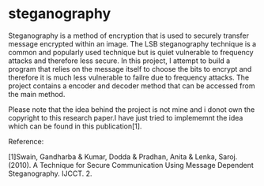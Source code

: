 # steganography

Steganography is a method of encryption that is used to securely transfer message encrypted within an image. The LSB steganography technique is a common and popularly used technique but is quiet vulnerable to frequency attacks and therefore less secure. In this project, I attempt to build a program that relies on the message itself to choose the bits to encrypt and therefore it is much less vulnerable to failre due to frequency attacks.
The project contains a encoder and decoder method that can be accessed from the main method.



Please note that the idea behind the project is not mine and i donot own the copyright to this research paper.I have just tried to implememnt the idea which can be found in this publication[1].



Reference:

[1]Swain, Gandharba & Kumar, Dodda & Pradhan, Anita & Lenka, Saroj. (2010). A Technique for Secure Communication Using Message Dependent Steganography. IJCCT. 2. 
